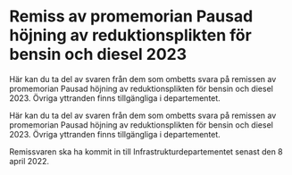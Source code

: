 # Remiss av promemorian Pausad höjning av reduktionsplikten för bensin och diesel 2023

Här kan du ta del av svaren från dem som ombetts svara på remissen av promemorian Pausad höjning av reduktionsplikten för bensin och diesel 2023. Övriga yttranden finns tillgängliga i departementet.

Här kan du ta del av svaren från dem som ombetts svara på remissen av promemorian Pausad höjning av reduktionsplikten för bensin och diesel 2023. Övriga yttranden finns tillgängliga i departementet.

Remissvaren ska ha kommit in till Infrastrukturdepartementet senast den 8 april 2022.
